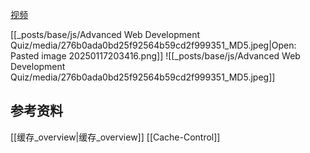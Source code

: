 
[视频](https://tongyi.aliyun.com/efficiency/doc/transcripts/3vl8qg46kx2bqpr2?source=2)




[[_posts/base/js/Advanced Web Development Quiz/media/276b0ada0bd25f92564b59cd2f999351_MD5.jpeg|Open: Pasted image 20250117203416.png]]
![[_posts/base/js/Advanced Web Development Quiz/media/276b0ada0bd25f92564b59cd2f999351_MD5.jpeg]]


## 参考资料
[[缓存_overview|缓存_overview]]
[[Cache-Control]]
